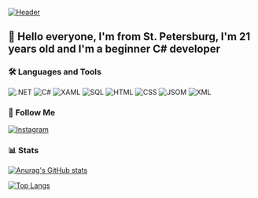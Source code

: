 [![Header](https://github.com/DedmasterDeveloper/DedmasterDeveloper/blob/main/assets/header.png)](https://www.instagram.com/dedmaster.developer/)

## 👋 Hello everyone, I'm from St. Petersburg, I'm 21 years old and I'm a beginner C# developer

### 🛠 Languages and Tools
![.NET](https://img.shields.io/badge/-.NET-2a2a2a?style=for-the-badge&logo=.NET&logoColor=652e79)
![C#](https://img.shields.io/badge/-C%23-2a2a2a?style=for-the-badge&logo=C&logoColor=652e79)
![XAML](https://img.shields.io/badge/-XAML-2a2a2a?style=for-the-badge&logo=XAML)
![SQL](https://img.shields.io/badge/-SQL-2a2a2a?style=for-the-badge&logo=mysql)
![HTML](https://img.shields.io/badge/-HTML-2a2a2a?style=for-the-badge&logo=html5)
![CSS](https://img.shields.io/badge/-CSS-2a2a2a?style=for-the-badge&logo=CSS3&logoColor=159aea)
![JSOM](https://img.shields.io/badge/-JSON-2a2a2a?style=for-the-badge&logo=JSON)
![XML](https://img.shields.io/badge/-XML-2a2a2a?style=for-the-badge&logo=XML)

### 📲 Follow Me
[![Instagram](https://img.shields.io/badge/-Instagram-2a2a2a?style=for-the-badge&logo=instagram&)](https://www.instagram.com/dedmaster.developer/)

### 📊 Stats
[![Anurag's GitHub stats](https://github-readme-stats.vercel.app/api?username=DedmasterDeveloper&count_private=true&theme=onedark&show_icons=true)](https://github.com/anuraghazra/github-readme-stats)  

[![Top Langs](https://github-readme-stats.vercel.app/api/top-langs/?username=DedmasterDeveloper)](https://github.com/anuraghazra/github-readme-stats)
<!--
### Hi there 👋
**DedmasterDeveloper/DedmasterDeveloper** is a ✨ _special_ ✨ repository because its `README.md` (this file) appears on your GitHub profile.

Here are some ideas to get you started:

- 🔭 I’m currently working on ...
- 🌱 I’m currently learning ...
- 👯 I’m looking to collaborate on ...
- 🤔 I’m looking for help with ...
- 💬 Ask me about ...
- 📫 How to reach me: ...
- 😄 Pronouns: ...
- ⚡ Fun fact: ...
-->
